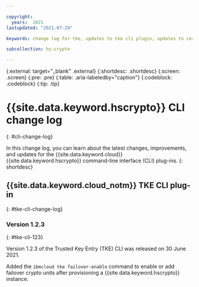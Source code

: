 ```yaml
---

copyright:
  years:  2021
lastupdated: "2021-07-29"

keywords: change log for tke, updates to tke cli plugin, updates to cert manager cli plugin

subcollection: hs-crypto

---
```


{:external: target="_blank" .external}
{:shortdesc: .shortdesc}
{:screen: .screen}
{:pre: .pre}
{:table: .aria-labeledby="caption"}
{:codeblock: .codeblock}
{:tip: .tip}


# {{site.data.keyword.hscrypto}} CLI change log
{: #cli-change-log}

In this change log, you can learn about the latest changes, improvements, and updates for the {{site.data.keyword.cloud}} {{site.data.keyword.hscrypto}} command-line interface (CLI) plug-ins.
{: shortdesc}

## {{site.data.keyword.cloud_notm}} TKE CLI plug-in
{: #tke-cli-change-log}

### Version 1.2.3
{: #tke-cli-123}

Version 1.2.3 of the Trusted Key Entry (TKE) CLI was released on 30 June 2021.

Added the `ibmcloud tke failover-enable` command to enable or add failover crypto units after provisioning a {{site.data.keyword.hscrypto}} instance.



